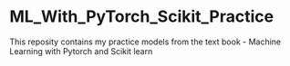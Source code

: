 # ML_With_PyTorch_Scikit_Practice
This reposity contains my practice models from the text book - Machine Learning with Pytorch and Scikit learn
